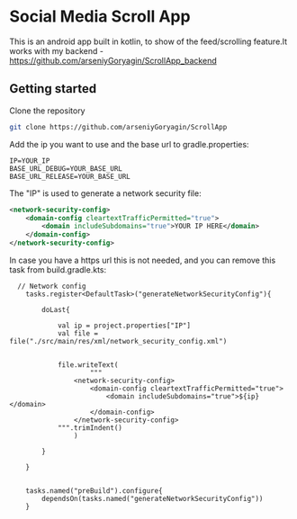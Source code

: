 # Social Media Scroll App

This is an android app built in kotlin, to show of the feed/scrolling feature.It works with my backend - https://github.com/arseniyGoryagin/ScrollApp_backend

## Getting started

Clone the repository

```bash
git clone https://github.com/arseniyGoryagin/ScrollApp
```
Add the ip you want to use and the base url to gradle.properties:

```
IP=YOUR_IP
BASE_URL_DEBUG=YOUR_BASE_URL
BASE_URL_RELEASE=YOUR_BASE_URL
```
The "IP" is used to generate a network security file:

```xml
<network-security-config>
    <domain-config cleartextTrafficPermitted="true">
        <domain includeSubdomains="true">YOUR IP HERE</domain>
    </domain-config>
</network-security-config>
```
In case you have a https url this is not needed, and you can remove this task from build.gradle.kts:

```
  // Network config
    tasks.register<DefaultTask>("generateNetworkSecurityConfig"){

        doLast{

            val ip = project.properties["IP"]
            val file = file("./src/main/res/xml/network_security_config.xml")


            file.writeText(
                    """
                <network-security-config>
                    <domain-config cleartextTrafficPermitted="true">
                        <domain includeSubdomains="true">${ip}</domain>
                    </domain-config>
                </network-security-config>
            """.trimIndent()
                )

        }

    }


    tasks.named("preBuild").configure{
        dependsOn(tasks.named("generateNetworkSecurityConfig"))
    }

```

